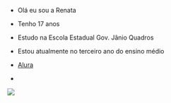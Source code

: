 - Olá eu sou a Renata
- Tenho 17 anos
- Estudo na Escola Estadual Gov. Jânio Quadros
- Estou atualmente no terceiro ano do ensino médio

- [Alura](https://cursos.alura.com.br/course/repositorio-digital-compartilhar-seus-projetos/task/145213)
- 
![](https://tenor.com/pt-BR/view/mike-wazowski-gif-19238653)


